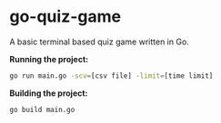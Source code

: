 # go-quiz-game
A basic terminal based quiz game written in Go. 

**Running the project:**
```bash
go run main.go -scv=[csv file] -limit=[time limit]
```

**Building the project:**
```bash
go build main.go
```
